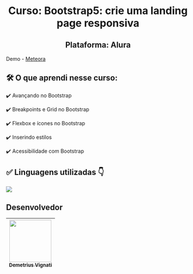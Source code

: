 <h1 align="center">Curso: Bootstrap5: crie uma landing page responsiva</h1>
<h2 align="center">Plataforma: Alura</h2>

Demo - [Meteora](https://google.com/)

<!-- <img width="960" alt="Imagem do site" src="https://github.com/demetriusvas/robotron-2000/blob/77ae8d47575f760ee186c18de86bcb9796d18995/img/screenshot-robotron-2000.png"> -->

## 🛠️ O que aprendi nesse curso:

:heavy_check_mark: Avançando no Bootstrap
<!-- * Desenvolvemos os primeiros passos do projeto Robotron 2000; -->

:heavy_check_mark: Breakpoints e Grid no Bootstrap
<!-- * Desenvolvemos os primeiros passos do projeto Robotron 2000; -->

:heavy_check_mark: Flexbox e ícones no Bootstrap
<!-- * Desenvolvemos os primeiros passos do projeto Robotron 2000; -->

:heavy_check_mark: Inserindo estilos
<!-- * Desenvolvemos os primeiros passos do projeto Robotron 2000; -->

:heavy_check_mark: Acessibilidade com Bootstrap
<!-- * Desenvolvemos os primeiros passos do projeto Robotron 2000; -->



## ✅ Linguagens utilizadas 👇

<p align="left">
  <a href="#">
    <img src="https://skillicons.dev/icons?i=html,css,bootstrap" />
  </a>
</p>



## Desenvolvedor

| [<img src="https://avatars.githubusercontent.com/u/22012261?s=400&v=4" width=115><br><sub>Demetrius Vignati</sub>](https://github.com/demetriusvas) |
| :---: |
